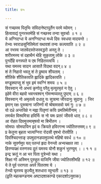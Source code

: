 ```yaml
---
title: ७५

---
```

सं गच्छस्व पितृभिः संविदानेष्टापूर्तेन परमे व्योमन् ।  
हित्वावद्यं पुनरस्तमेहि सं गच्छस्व तन्वा सुवर्चाः ॥ १ ॥  
ये अग्निदग्धा ये अनग्निदग्धा मध्ये दिवः स्वधया मादयन्ते ।  
तेभ्यः स्वराडसुनितिमेतां यथावशं तन्वः कल्पयाति ॥ २ ॥  
आ रभस्व जातवेदस्तेजस्वद्धरो अस्तु ते ।  
शरीरमस्य सं दहाथैनं थेहि सुकृतामु लोके ॥ ३ ॥  
पुनर्देहि वनस्पते य एष निहितस्त्वयि ।  
यथा यमस्य सादन आसातै विदथा वदन्॥ ४ ॥  
शं ते निहारो भवतु शं ते प्रुष्वाव शीयताम् ।  
शीतिके शीतिकावति ह्लादिके ह्लादिकावति ।  
मण्डूक्याप्सु शं भुव इमं स्वग्निं शमय ॥ ५ ॥  
विवस्वान् नो अभयं कृणोतु परैतु मृत्युरमृतं न ऐतु ।  
इहेमे वीरा बहवो भवन्त्वश्वन् गोमन्मय्यस्तु पुष्टम् ॥ ६ ॥  
विवस्वान् नो अमृतत्वे दधातु यः सुत्रामा जीरदानुः सुदानुः । जिर  
इमान् रक्षः पुरूषाना जरिम्णो मो ष्वेषामसवो यमं गुः ॥ ७ ॥  
यो दध्रे अन्तरिक्षे न मह्ना पितृणां कविः प्रमतिर्मतीनाम् ।  
तमर्चत विश्वमित्रा हविर्भिः स नो यमः प्रतरं जीवसे धात् ॥ ८ ॥  
आ रोहत दिवमुत्तमामृषयो मा बिभीतन ।  
सोमपाः सोमपायिन इदं वः क्रियते हविरगन्म ज्योतिरुत्तमम्॥ ९ ॥  
प्र केतुना बृहता भात्यग्निरा रोदसी वृषभो रोरवीति ।  
दिवश्चिदन्ताङ् उपमुदानडपामुपस्थे महिषो ववर्ध ॥ १० ॥  
नाके सुपर्णमुप यत् पतन्तं हृदा वेनन्तो अभ्यचक्षत त्वा ।  
हिरण्यपक्षं वरुणस्य दूतं यमस्य योनौ शकुनं भुरण्युम् । । १ १ ॥  
इन्द्र क्रतुं न आ भर पिता पुत्रेभ्यो यथा ।  
शिक्षा णो अस्मिन् पुरुहूत वाजिनि जीवा ज्योतिरशीमहि ॥ १२ ॥  
ये ते पूर्व परागता अपरे पितरश्व ये ।  
तेभ्यो घृतस्य कुल्यैतु शतधारा व्युन्दती ॥ १३ ॥  
(ढ्रति महत्कण्डनाम अष्टादशाकाण्डे एकादशोऽनुवाकः)  
  